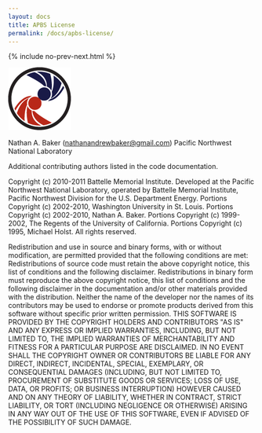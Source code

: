 ```yaml
---
layout: docs
title: APBS License
permalink: /docs/apbs-license/
---
```



{% include no-prev-next.html %}

<img src="/images/apbs-icons/APBS_128_v2.png" class="apbs-icon" />


Nathan A. Baker (nathanandrewbaker@gmail.com)
Pacific Northwest National Laboratory

Additional contributing authors listed in the code documentation.

Copyright (c) 2010-2011 Battelle Memorial Institute. Developed at the Pacific Northwest National Laboratory, operated by Battelle Memorial Institute, Pacific Northwest Division for the U.S. Department Energy.  Portions Copyright (c) 2002-2010, Washington University in St. Louis.  Portions Copyright (c) 2002-2010, Nathan A. Baker.  Portions Copyright (c) 1999-2002, The Regents of the University of California. Portions Copyright (c) 1995, Michael Holst.
All rights reserved.

Redistribution and use in source and binary forms, with or without modification, are permitted provided that the following conditions are met:
Redistributions of source code must retain the above copyright notice, this list of conditions and the following disclaimer.
Redistributions in binary form must reproduce the above copyright notice, this list of conditions and the following disclaimer in the documentation and/or other materials provided with the distribution.
Neither the name of the developer nor the names of its contributors may be used to endorse or promote products derived from this software without specific prior written permission.
THIS SOFTWARE IS PROVIDED BY THE COPYRIGHT HOLDERS AND CONTRIBUTORS "AS IS" AND ANY EXPRESS OR IMPLIED WARRANTIES, INCLUDING, BUT NOT LIMITED TO, THE IMPLIED WARRANTIES OF MERCHANTABILITY AND FITNESS FOR A PARTICULAR PURPOSE ARE DISCLAIMED. IN NO EVENT SHALL THE COPYRIGHT OWNER OR CONTRIBUTORS BE LIABLE FOR ANY DIRECT, INDIRECT, INCIDENTAL, SPECIAL, EXEMPLARY, OR CONSEQUENTIAL DAMAGES (INCLUDING, BUT NOT LIMITED TO, PROCUREMENT OF SUBSTITUTE GOODS OR SERVICES; LOSS OF USE, DATA, OR PROFITS; OR BUSINESS INTERRUPTION) HOWEVER CAUSED AND ON ANY THEORY OF LIABILITY, WHETHER IN CONTRACT, STRICT LIABILITY, OR TORT (INCLUDING NEGLIGENCE OR OTHERWISE) ARISING IN ANY WAY OUT OF THE USE OF THIS SOFTWARE, EVEN IF ADVISED OF THE POSSIBILITY OF SUCH DAMAGE.
